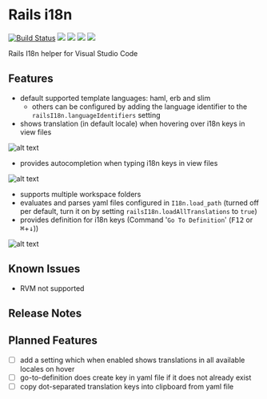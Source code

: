 # Rails i18n

[![Build Status](https://travis-ci.org/shanehofstetter/rails-i18n-vscode.svg?branch=master)](https://travis-ci.org/shanehofstetter/rails-i18n-vscode)
[![](https://vsmarketplacebadge.apphb.com/version/shanehofstetter.rails-i18n.svg
)](https://marketplace.visualstudio.com/items?itemName=shanehofstetter.rails-i18n)
[![](https://vsmarketplacebadge.apphb.com/installs-short/shanehofstetter.rails-i18n.svg
)](https://marketplace.visualstudio.com/items?itemName=shanehofstetter.rails-i18n)
[![](https://vsmarketplacebadge.apphb.com/rating-short/shanehofstetter.rails-i18n.svg
)](https://marketplace.visualstudio.com/items?itemName=shanehofstetter.rails-i18n)
[![](https://vsmarketplacebadge.apphb.com/trending-monthly/shanehofstetter.rails-i18n.svg
)](https://marketplace.visualstudio.com/items?itemName=shanehofstetter.rails-i18n)

Rails I18n helper for Visual Studio Code

## Features

- default supported template languages: haml, erb and slim
  - others can be configured by adding the language identifier to the `railsI18n.languageIdentifiers` setting
- shows translation (in default locale) when hovering over i18n keys in view files

![alt text](https://github.com/shanehofstetter/rails-i18n-vscode/raw/master/docs/hover.gif)

- provides autocompletion when typing i18n keys in view files

![alt text](https://github.com/shanehofstetter/rails-i18n-vscode/raw/master/docs/autocomplete.gif)

- supports multiple workspace folders
- evaluates and parses yaml files configured in `I18n.load_path` (turned off per default, turn it on by setting `railsI18n.loadAllTranslations` to `true`)
- provides definition for i18n keys (Command '`Go To Definition`'  (<kbd>F12</kbd> or <kbd>⌘</kbd>+<kbd>↓</kbd>))

![alt text](https://github.com/shanehofstetter/rails-i18n-vscode/raw/master/docs/goto-definition.gif)

## Known Issues

- RVM not supported

## Release Notes

## Planned Features
- [ ] add a setting which when enabled shows translations in all available locales on hover
- [ ] go-to-definition does create key in yaml file if it does not already exist 
- [ ] copy dot-separated translation keys into clipboard from yaml file
